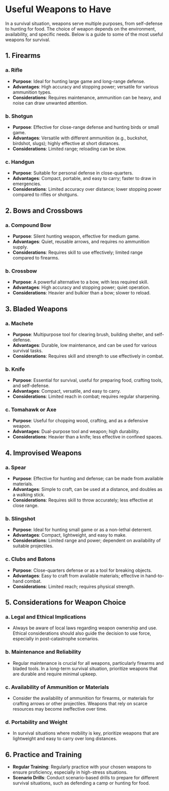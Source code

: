 # Useful Weapons to Have

In a survival situation, weapons serve multiple purposes, from self-defense to hunting for food. The choice of weapon depends on the environment, availability, and specific needs. Below is a guide to some of the most useful weapons for survival.

## 1. Firearms

### a. Rifle
- **Purpose**: Ideal for hunting large game and long-range defense.
- **Advantages**: High accuracy and stopping power; versatile for various ammunition types.
- **Considerations**: Requires maintenance, ammunition can be heavy, and noise can draw unwanted attention.

### b. Shotgun
- **Purpose**: Effective for close-range defense and hunting birds or small game.
- **Advantages**: Versatile with different ammunition (e.g., buckshot, birdshot, slugs); highly effective at short distances.
- **Considerations**: Limited range; reloading can be slow.

### c. Handgun
- **Purpose**: Suitable for personal defense in close-quarters.
- **Advantages**: Compact, portable, and easy to carry; faster to draw in emergencies.
- **Considerations**: Limited accuracy over distance; lower stopping power compared to rifles or shotguns.

## 2. Bows and Crossbows

### a. Compound Bow
- **Purpose**: Silent hunting weapon, effective for medium game.
- **Advantages**: Quiet, reusable arrows, and requires no ammunition supply.
- **Considerations**: Requires skill to use effectively; limited range compared to firearms.

### b. Crossbow
- **Purpose**: A powerful alternative to a bow, with less required skill.
- **Advantages**: High accuracy and stopping power; quiet operation.
- **Considerations**: Heavier and bulkier than a bow; slower to reload.

## 3. Bladed Weapons

### a. Machete
- **Purpose**: Multipurpose tool for clearing brush, building shelter, and self-defense.
- **Advantages**: Durable, low maintenance, and can be used for various survival tasks.
- **Considerations**: Requires skill and strength to use effectively in combat.

### b. Knife
- **Purpose**: Essential for survival, useful for preparing food, crafting tools, and self-defense.
- **Advantages**: Compact, versatile, and easy to carry.
- **Considerations**: Limited reach in combat; requires regular sharpening.

### c. Tomahawk or Axe
- **Purpose**: Useful for chopping wood, crafting, and as a defensive weapon.
- **Advantages**: Dual-purpose tool and weapon; high durability.
- **Considerations**: Heavier than a knife; less effective in confined spaces.

## 4. Improvised Weapons

### a. Spear
- **Purpose**: Effective for hunting and defense; can be made from available materials.
- **Advantages**: Simple to craft, can be used at a distance, and doubles as a walking stick.
- **Considerations**: Requires skill to throw accurately; less effective at close range.

### b. Slingshot
- **Purpose**: Ideal for hunting small game or as a non-lethal deterrent.
- **Advantages**: Compact, lightweight, and easy to make.
- **Considerations**: Limited range and power; dependent on availability of suitable projectiles.

### c. Clubs and Batons
- **Purpose**: Close-quarters defense or as a tool for breaking objects.
- **Advantages**: Easy to craft from available materials; effective in hand-to-hand combat.
- **Considerations**: Limited reach; requires physical strength.

## 5. Considerations for Weapon Choice

### a. Legal and Ethical Implications
- Always be aware of local laws regarding weapon ownership and use. Ethical considerations should also guide the decision to use force, especially in post-catastrophe scenarios.

### b. Maintenance and Reliability
- Regular maintenance is crucial for all weapons, particularly firearms and bladed tools. In a long-term survival situation, prioritize weapons that are durable and require minimal upkeep.

### c. Availability of Ammunition or Materials
- Consider the availability of ammunition for firearms, or materials for crafting arrows or other projectiles. Weapons that rely on scarce resources may become ineffective over time.

### d. Portability and Weight
- In survival situations where mobility is key, prioritize weapons that are lightweight and easy to carry over long distances.

## 6. Practice and Training

- **Regular Training**: Regularly practice with your chosen weapons to ensure proficiency, especially in high-stress situations.
- **Scenario Drills**: Conduct scenario-based drills to prepare for different survival situations, such as defending a camp or hunting for food.